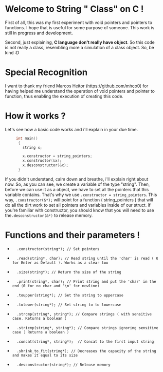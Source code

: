 # Welcome to String " Class" on C !

  First of all, this was my first experiment with void pointers and pointers to functions. I hope that is useful for some purpose of someone. This work is still in progress and development.

  Second, just explaining, **C language don't really have object**. So this code is not really a class, resembling more a simulation of a class object. So, be kind :D

# Special Recognition
  I want to thank my friend Marcos Heitor (https://github.com/mhco0)  for having helped me understand the operation of void pointers and pointer to function, thus enabling the execution of creating this code.
  
# How it works ?
  Let's see how a basic code works and i'll explain in your due time.
  
```C++
     int main()
      {
        string x;

        x.constructor = string_pointers;
        x.constructor(&x);
        x.desconstructor(&x);
      }
```  
 If you didn't understand, calm down and breathe, i'll explain right about now.
 So, as you can see, we create a variable of the type "string". Then, before we can use it as a object, we have to set all the pointers that this variable contains. That's why we use `.constructor = string_pointers`. This way, `.constructor(&*);` will point for a function ( string_pointers ) that will do all the dirt work to set all pointers and variables inside of our struct.
  If you're familiar with constructor, you should know that you will need to use the`.desconstructor(&*)` to release memory.
  
# Functions and their parameters !

*		.constructor(string*); // Set pointers
*		.read(string*, char); // Read string until the 'char' is read ( 0 for Enter as Default ). Works as a clear too
*		.size(string*); // Return the size of the string
*		.print(string*, char); // Print string and put the 'char' in the end (0 for no char and '\n' for newline)
*		.toupper(string*); // Set the string to uppercase
*		.tolower(string*); // Set string to to lowercase 
*		.strcmp(string*, string*); // Compare strings ( with sensitive case. Returns a boolean )
*		.stricmp(string*, string*); // Compare strings ignoring sensitive case ( Returns a boolean )
*		.concat(string*, string*);  // Concat to the first input string
*   	.shrink_to_fit(string*); // Decreases the capacity of the string and makes it equal to its size
*		.desconstructor(string*); // Release memory


